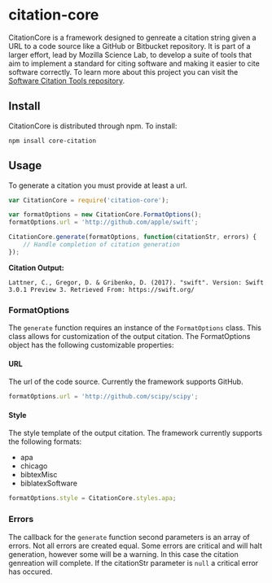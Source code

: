 # citation-core

CitationCore is a framework designed to genreate a citation string given a URL to a code source like a GitHub or Bitbucket repository.  It is part of a larger effort, lead by Mozilla Science Lab, to develop a suite of tools that aim to implement a standard for citing software and making it easier to cite software correctly.  To learn more about this project you can visit the [Software Citation Tools repository](https://github.com/mozillascience/software-citation-tools).

## Install
CitationCore is distributed through npm. To install:
```
npm insall core-citation
```

## Usage
To generate a citation you must provide at least a url.

```javascript
var CitationCore = require('citation-core');

var formatOptions = new CitationCore.FormatOptions();
formatOptions.url = 'http://github.com/apple/swift';

CitationCore.generate(formatOptions, function(citationStr, errors) {
	// Handle completion of citation generation
});
```
**Citation Output:**
```
Lattner, C., Gregor, D. & Gribenko, D. (2017). "swift". Version: Swift 3.0.1 Preview 3. Retrieved From: https://swift.org/ 
```
### FormatOptions
The `generate` function requires an instance of the `FormatOptions` class. This class allows for customization of the output citation.  The FormatOptions object has the following customizable properties:
#### URL
The url of the code source.  Currently the framework supports GitHub.
```javascript
formatOptions.url = 'http://github.com/scipy/scipy';
```
#### Style
The style template of the output citation. The framework currently supports the following formats:
* apa
* chicago
* bibtexMisc
* biblatexSoftware

```javascript
formatOptions.style = CitationCore.styles.apa;
```
### Errors
The callback for the `generate` function second parameters is an array of errors. Not all errors are created equal. Some errors are critical and will halt generation, however some will be a warning.  In this case the citation genreation will complete. If the citationStr parameter is `null` a critical error has occured.
